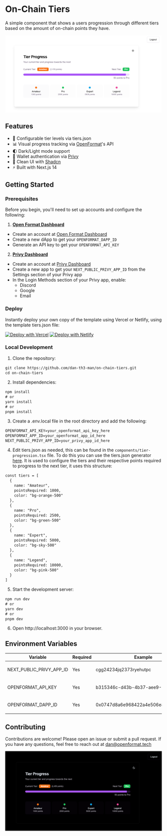 # On-Chain Tiers
A simple component that shows a users progression through different tiers based on the amount of on-chain points they have.

![Light Mode Tier Progress](./assets/light-mode.PNG)

## Features
- 🎯 Configurable tier levels via tiers.json
- 📊 Visual progress tracking via [OpenFormat](https://www.openformat.tech/)'s API
- 🌓 Dark/Light mode support
- 🔐 Wallet authentication via [Privy](https://www.privy.io/)
- 🎨 Clean UI with [Shadcn](https://ui.shadcn.com/)
- ⚡️ Built with Next.js 14

## Getting Started

### Prerequisites
Before you begin, you'll need to set up accounts and configure the following:
1. **[Open Format Dashboard](https://app.openformat.tech/)**
- Create an account at [Open Format Dashboard](https://app.openformat.tech/)
- Create a new dApp to get your `OPENFORMAT_DAPP_ID`
- Generate an API key to get your `OPENFORMAT_API_KEY`
2. **[Privy Dashboard](https://dashboard.privy.io/)**
- Create an account at [Privy Dashboard](https://dashboard.privy.io/)
- Create a new app to get your `NEXT_PUBLIC_PRIVY_APP_ID` from the Settings section of your Privy app
- In the Login Methods section of your Privy app, enable:
    - Discord
    - Google
    - Email

### Deploy
Instantly deploy your own copy of the template using Vercel or Netlify, using the template tiers.json file:

[![Deploy with Vercel](https://vercel.com/button)](https://vercel.com/new/clone?repository-url=https%3A%2F%2Fgithub.com%2Fdan-th3-man%2Fon-chain-tiers&env=OPENFORMAT_API_KEY,OPENFORMAT_DAPP_ID,NEXT_PUBLIC_PRIVY_APP_ID) [![Deploy with Netlify](https://www.netlify.com/img/deploy/button.svg)](https://app.netlify.com/start/deploy?repository=https://github.com/dan-th3-man/on-chain-tiers)

### Local Development
1. Clone the repository:
```
git clone https://github.com/dan-th3-man/on-chain-tiers.git
cd on-chain-tiers
```

2. Install dependencies:
```
npm install
# or
yarn install
# or
pnpm install
```

3. Create a .env.local file in the root directory and add the following:
```
OPENFORMAT_API_KEY=your_openformat_api_key_here
OPENFORMAT_APP_ID=your_openformat_app_id_here
NEXT_PUBLIC_PRIVY_APP_ID=your_privy_app_id_here
```
4. Edit tiers.json as needed, this can be found in the `components/tier-progression.tsx` file. To do this you can use the tiers.json generator [here](https://tier-generator.v0.build/). It is used to configure the tiers and their respective points required to progress to the next tier, it uses this structure:
```
const tiers = [
  {
    name: "Amateur",
    pointsRequired: 1000,
    color: "bg-orange-500"
  },
  {
    name: "Pro",
    pointsRequired: 2500,
    color: "bg-green-500"
  },
  {
    name: "Expert",
    pointsRequired: 5000,
    color: "bg-sky-500"
  },
  {
    name: "Legend",
    pointsRequired: 10000,
    color: "bg-pink-500"
  }
]
``` 

5. Start the development server:
```
npm run dev
# or
yarn dev
# or
pnpm dev
```
6. Open http://localhost:3000 in your browser.

## Environment Variables

| Variable | Required | Example | Description |
|----------|----------|----------|-------------|
| NEXT_PUBLIC_PRIVY_APP_ID | Yes | cgg24234jq2373ryehutpc | Your [Privy](https://www.privy.io/) application ID |
| OPENFORMAT_API_KEY | Yes | b315346c-d43b-4b37-aee9-6dg415b8e | Your [Open Format](https://app.openformat.tech/) API Key |
| OPENFORMAT_DAPP_ID | Yes | 0x0747d8a6e968422a4e506e820f757956c | Your [Open Format](https://app.openformat.tech/) dApp ID |

## Contributing 
Contributions are welcome! Please open an issue or submit a pull request. If you have any questions, feel free to reach out at [dan@openformat.tech](mailto:dan@openformat.tech)

![Dark Mode Tier Progress](./assets/dark-mode.PNG)